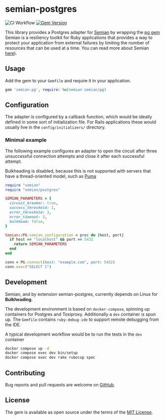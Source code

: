# semian-postgres

![CI Workflow](https://github.com/mschoenlaub/semian-postgres/actions/workflows/ci.yml/badge.svg)
[![Gem Version](https://badge.fury.io/rb/semian-postgres.svg?kill_cache=1)](https://badge.fury.io/rb/semian-postgres)

This library provides a Postgres adapter for [Semian](https://github.com/Shopify/semian) by wrapping the [pg gem](https://rubygems.org/gems/pg)
Semian is a resiliency toolkit for Ruby applications that provides a way to protect your application from external failures by limiting the number of resources that can be used at a time.
You can read more about Semian [here](https://github.com/Shopify/semian)).

## Usage

Add the gem to your `Gemfile` and require it in your application.

```ruby
gem 'semian-pg', require: %w(semian semian/pg)
```


## Configuration

The adapter is configured by a callback function, which would be ideally defined in some sort of initialization file.
For Rails applications these would usually live in the `config/initializers/` directory.


### Minimal example
The following example configures an adapter to open the circuit after three unsuccessful
connection attempts and close it after each successful attempt.

Bulkheading is disabled, because this is not supported with servers that have a thread-oriented model, such as [Puma](https://github.com/puma/puma)

```ruby
require "semian"
require "semian/postgres"

SEMIAN_PARAMETERS = {
  circuit_breaker: true,
  success_threshold: 1,
  error_threshold: 3,
  error_timeout: 3,
  bulkhead: false,
}

Semian::PG.semian_configuration = proc do |host, port|
  if host == "localhost" && port == 5432
    return SEMIAN_PARAMETERS
  end
end

conn = PG.connect(host: "example.com", port: 5432)
conn.exec("SELECT 1")
```


## Development
Semian, and by extension semian-postgres, currently depends on Linux for **Bulkheading**.

The development environment is based on `docker-compose`, spinning up containers for Postgres and Toxiproxy.
Additionally a `dev` container is spun up. The `Gemfile` contains `ruby-debug-ide` to support remote debugging from the IDE.

A typical development workflow would be to run the tests in the `dev` container
```bash
docker compose up -d
docker compose exec dev bin/setup
docker compose exec dev rake rubocop spec
```


## Contributing

Bug reports and pull requests are welcome on [GitHub](https://github.com/mschoenlaub/semian-postgres).


## License

The gem is available as open source under the terms of the [MIT License](https://opensource.org/licenses/MIT).
